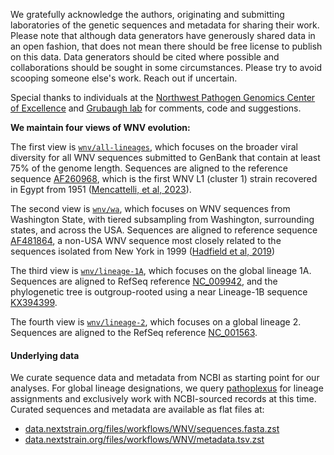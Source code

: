 We gratefully acknowledge the authors, originating and submitting laboratories of the genetic sequences and metadata for sharing their work. Please note that although data generators have generously shared data in an open fashion, that does not mean there should be free license to publish on this data. Data generators should be cited where possible and collaborations should be sought in some circumstances. Please try to avoid scooping someone else's work. Reach out if uncertain.

Special thanks to individuals at the [Northwest Pathogen Genomics Center of Excellence](https://github.com/NW-PaGe) and [Grubaugh lab](https://grubaughlab.com/) for comments, code and suggestions.

**We maintain four views of WNV evolution:**

The first view is [`wnv/all-lineages`](https://next.nextstrain.org/WNV/all-lineages/), which focuses on the broader viral diversity for all WNV sequences submitted to GenBank that contain at least 75% of the genome length. Sequences are aligned to the reference sequence [AF260968](https://www.ncbi.nlm.nih.gov/nuccore/AF260968), which is the first WNV L1 (cluster 1) strain recovered in Egypt from 1951 ([Mencattelli, et al, 2023](https://doi.org/10.1038/s41467-023-42185-7)).

The second view is [`wnv/wa`](https://next.nextstrain.org/WNV/wa/), which focuses on WNV sequences from Washington State, with tiered subsampling from Washington, surrounding states, and across the USA. Sequences are aligned to reference sequence [AF481864](https://www.ncbi.nlm.nih.gov/nuccore/AF481864), a non-USA WNV sequence most closely related to the sequences isolated from New York in 1999 ([Hadfield et al, 2019](https://doi.org/10.1371/journal.ppat.1008042))

The third view is [`wnv/lineage-1A`](https://next.nextstrain.org/WNV/lineage-1A/), which focuses on the global lineage 1A. Sequences are aligned to RefSeq reference [NC_009942](https://www.ncbi.nlm.nih.gov/nuccore/NC_001563), and the phylogenetic tree is outgroup-rooted using a near Lineage-1B sequence [KX394399](https://www.ncbi.nlm.nih.gov/nuccore/KX394399).

The fourth view is [`wnv/lineage-2`](https://next.nextstrain.org/WNV/lineage-2/), which focuses on a global lineage 2. Sequences are aligned to the RefSeq reference [NC_001563](https://www.ncbi.nlm.nih.gov/nuccore/NC_001563).

#### Underlying data

We curate sequence data and metadata from NCBI as starting point for our analyses. For global lineage designations, we query [pathoplexus](https://pathoplexus.org/) for lineage assignments and exclusively work with NCBI-sourced records at this time. Curated sequences and metadata are available as flat files at:

* [data.nextstrain.org/files/workflows/WNV/sequences.fasta.zst](https://data.nextstrain.org/files/workflows/WNV/sequences.fasta.zst)
* [data.nextstrain.org/files/workflows/WNV/metadata.tsv.zst](https://data.nextstrain.org/files/workflows/WNV/metadata.tsv.zst)
